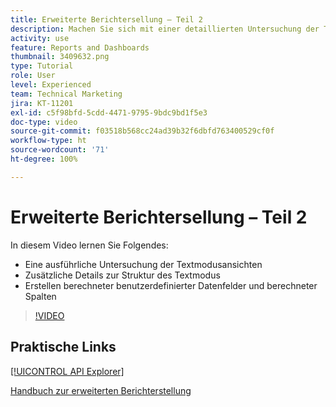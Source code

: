 ```yaml
---
title: Erweiterte Berichtersellung – Teil 2
description: Machen Sie sich mit einer detaillierten Untersuchung der Textmodusansichten, zusätzlichen Details zur Struktur des Textmodus, berechneten benutzerdefinierten Daten und berechneten Spalten vertraut.
activity: use
feature: Reports and Dashboards
thumbnail: 3409632.png
type: Tutorial
role: User
level: Experienced
team: Technical Marketing
jira: KT-11201
exl-id: c5f98bfd-5cdd-4471-9795-9bdc9bd1f5e3
doc-type: video
source-git-commit: f03518b568cc24ad39b32f6dbfd763400529cf0f
workflow-type: ht
source-wordcount: '71'
ht-degree: 100%

---
```


# Erweiterte Berichtersellung – Teil 2

In diesem Video lernen Sie Folgendes:

* Eine ausführliche Untersuchung der Textmodusansichten
* Zusätzliche Details zur Struktur des Textmodus
* Erstellen berechneter benutzerdefinierter Datenfelder und berechneter Spalten

>[!VIDEO](https://video.tv.adobe.com/v/3409634/?quality=12&learn=on&enablevpops)

## Praktische Links

[[!UICONTROL API Explorer]](https://developer.adobe.com/workfront/api-explorer/)

[Handbuch zur erweiterten Berichterstellung](/help/assets/advanced-reporting-manual.pdf)
